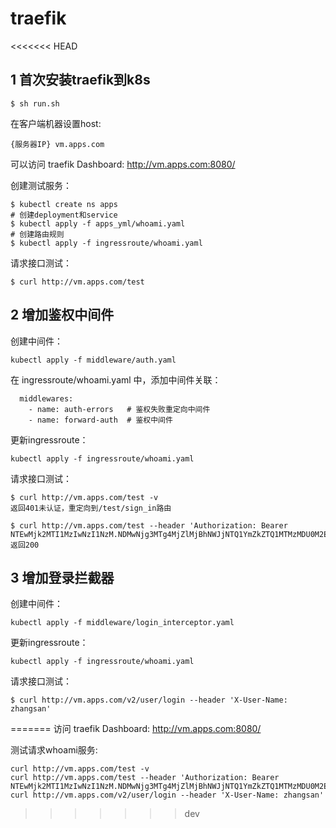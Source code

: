 # traefik

<<<<<<< HEAD
## 1 首次安装traefik到k8s
```
$ sh run.sh
```
在客户端机器设置host:
```
{服务器IP} vm.apps.com
```
可以访问 traefik Dashboard: http://vm.apps.com:8080/  

创建测试服务：
```
$ kubectl create ns apps
# 创建deployment和service
$ kubectl apply -f apps_yml/whoami.yaml
# 创建路由规则
$ kubectl apply -f ingressroute/whoami.yaml
```
请求接口测试：
```
$ curl http://vm.apps.com/test
```

## 2 增加鉴权中间件
创建中间件：
```
kubectl apply -f middleware/auth.yaml
```
在 ingressroute/whoami.yaml 中，添加中间件关联：
```
  middlewares:
    - name: auth-errors   # 鉴权失败重定向中间件
    - name: forward-auth  # 鉴权中间件
```
更新ingressroute：
```
kubectl apply -f ingressroute/whoami.yaml
```
请求接口测试：
```
$ curl http://vm.apps.com/test -v
返回401未认证，重定向到/test/sign_in路由

$ curl http://vm.apps.com/test --header 'Authorization: Bearer NTEwMjk2MTI1MzIwNzI1NzM.NDMwNjg3MTg4MjZlMjBhNWJjNTQ1YmZkZTQ1MTMzMDU0M2E2NmNiMA'
返回200
```

## 3 增加登录拦截器
创建中间件：
```
kubectl apply -f middleware/login_interceptor.yaml
```
更新ingressroute：
```
kubectl apply -f ingressroute/whoami.yaml
```
请求接口测试：
```
$ curl http://vm.apps.com/v2/user/login --header 'X-User-Name: zhangsan'
```
=======
访问 traefik Dashboard: http://vm.apps.com:8080/

测试请求whoami服务:
```
curl http://vm.apps.com/test -v
curl http://vm.apps.com/test --header 'Authorization: Bearer NTEwMjk2MTI1MzIwNzI1NzM.NDMwNjg3MTg4MjZlMjBhNWJjNTQ1YmZkZTQ1MTMzMDU0M2E2NmNiMA'
curl http://vm.apps.com/v2/user/login --header 'X-User-Name: zhangsan'
```
>>>>>>> dev
